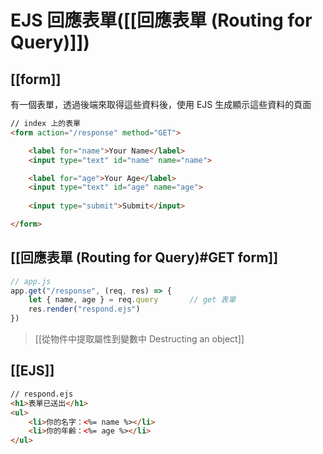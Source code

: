 # EJS 回應表單([[回應表單 (Routing for Query)]])
## [[form]]
有一個表單，透過後端來取得這些資料後，使用 EJS 生成顯示這些資料的頁面
```html
// index 上的表單
<form action="/response" method="GET">

	<label for="name">Your Name</label>
	<input type="text" id="name" name="name">

	<label for="age">Your Age</label>
	<input type="text" id="age" name="age">
	
	<input type="submit">Submit</input>

</form>
```
## [[回應表單 (Routing for Query)#GET form]]
```js
// app.js
app.get("/response", (req, res) => {
	let { name, age } = req.query		// get 表單
	res.render("respond.ejs")
})
```
> [[從物件中提取屬性到變數中 Destructing an object]]

## [[EJS]]
```html
// respond.ejs
<h1>表單已送出</h1>
<ul>
	<li>你的名字：<%= name %></li>
	<li>你的年齡：<%= age %></li>
</ul>
```